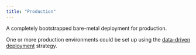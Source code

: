 ```yaml
---
title: "Production"
---
```


A completely bootstrapped bare-metal deployment for production. 

One or more production environments could be set up using the [data-driven deployment](/concepts/data-driven-deployment/) strategy.
